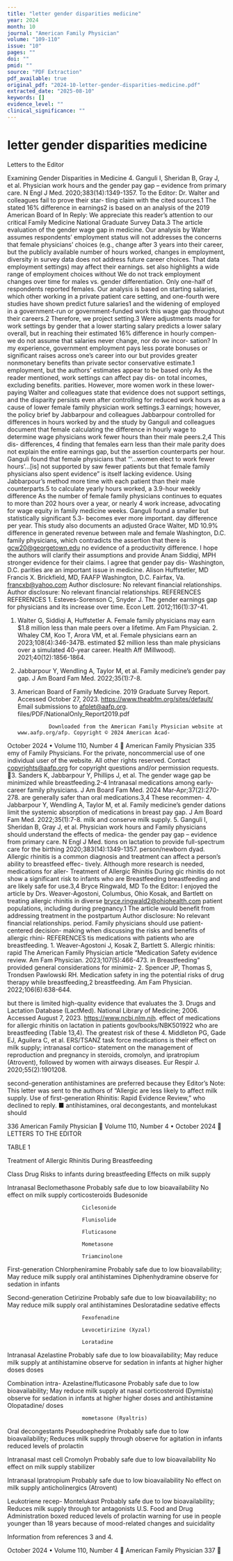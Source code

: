 ```yaml
---
title: "letter gender disparities medicine"
year: 2024
month: 10
journal: "American Family Physician"
volume: "109-110"
issue: "10"
pages: ""
doi: ""
pmid: ""
source: "PDF Extraction"
pdf_available: true
original_pdf: "2024-10-letter-gender-disparities-medicine.pdf"
extracted_date: "2025-08-10"
keywords: []
evidence_level: ""
clinical_significance: ""
---
```


# letter gender disparities medicine

Letters to the Editor


Examining Gender Disparities in Medicine                                   4. Ganguli I, Sheridan B, Gray J, et al. Physician work hours and
                                                                              the gender pay gap – evidence from primary care. N Engl J Med.
                                                                              2020;383(14):1349-1357.
To the Editor: Dr. Walter and colleagues fail to prove their star-
tling claim with the cited sources.1 The stated 16% difference in
earnings2 is based on an analysis of the 2019 American Board of            In Reply: We appreciate this reader’s attention to our critical
Family Medicine National Graduate Survey Data.3 The article                evaluation of the gender wage gap in medicine. Our analysis
by Walter assumes respondents’ employment status will not                  addresses the concerns that female physicians’ choices (e.g.,
change after 3 years into their career, but the publicly available         number of hours worked, changes in employment, diversity in
survey data does not address future career choices. That data              employment settings) may affect their earnings.
set also highlights a wide range of employment choices without                We do not track employment changes over time for males vs.
gender differentiation. Only one-half of respondents reported              females. Our analysis is based on starting salaries, which other
working in a private patient care setting, and one-fourth were             studies have shown predict future salaries1 and the widening of
employed in a government-run or government-funded work                     this wage gap throughout their careers.2 Therefore, we project
setting.3 Were adjustments made for work settings by gender                that a lower starting salary predicts a lower salary overall, but
in reaching their estimated 16% difference in hourly compen-               we do not assume that salaries never change, nor do we incor-
sation? In my experience, government employment pays less                  porate bonuses or significant raises across one’s career into our
but provides greater nonmonetary benefits than private sector              conservative estimate.1
employment, but the authors’ estimates appear to be based only                As the reader mentioned, work settings can affect pay dis-
on total incomes, excluding benefits.                                      parities. However, more women work in these lower-paying
   Walter and colleagues state that evidence does not support              settings, and the disparity persists even after controlling for
reduced work hours as a cause of lower female family physician             work settings.3
earnings; however, the policy brief by Jabbarpour and colleagues              Jabbarpour controlled for differences in hours worked by
and the study by Ganguli and colleagues document that female               calculating the difference in hourly wage to determine wage
physicians work fewer hours than their male peers.2,4 This dis-            differences, 4 finding that females earn less than their male
parity does not explain the entire earnings gap, but the assertion         counterparts per hour. Ganguli found that female physicians
that “‘...women elect to work fewer hours’...[is] not supported by         saw fewer patients but that female family physicians also spent
evidence” is itself lacking evidence. Using Jabbarpour’s method            more time with each patient than their male counterparts.5
to calculate yearly hours worked, a 3.9-hour weekly difference                As the number of female family physicians continues to
equates to more than 202 hours over a year, or nearly 4 work               increase, advocating for wage equity in family medicine
weeks. Ganguli found a smaller but statistically significant 5.3-          becomes ever more important.
day difference per year. This study also documents an adjusted             Grace Walter, MD
10.9% difference in generated revenue between male and female              Washington, D.C.
family physicians, which contradicts the assertion that there is           gcw20@georgetown.edu
no evidence of a productivity difference.
   I hope the authors will clarify their assumptions and provide           Anam Siddiqi, MPH
stronger evidence for their claims. I agree that gender pay dis-           Washington, D.C.
parities are an important issue in medicine.
                                                                           Alison Huffstetler, MD
Francis X. Brickfield, MD, FAAFP
                                                                           Washington, D.C.
Fairfax, Va.
francxb@yahoo.com
                                                                           Author disclosure: No relevant financial relationships.
Author disclosure: No relevant financial relationships.
                                                                           REFERENCES
REFERENCES                                                                 1. Esteves-Sorenson C, Snyder J. The gender earnings gap for physicians
                                                                              and its increase over time. Econ Lett. 2012;116(1):37-41.
1. Walter G, Siddiqi A, Huffstetler A. Female family physicians may earn
   $1.8 million less than male peers over a lifetime. Am Fam Physician.    2. Whaley CM, Koo T, Arora VM, et al. Female physicians earn an
   2023;108(4):346-347B.                                                      estimated $2 million less than male physicians over a simulated
                                                                              40-year career. Health Aff (Millwood). 2021;40(12):1856-1864.
2. Jabbarpour Y, Wendling A, Taylor M, et al. Family medicine’s gender
   pay gap. J Am Board Fam Med. 2022;35(1):7-8.
3. American Board of Family Medicine. 2019 Graduate Survey Report.
   Accessed October 27, 2023. https://www.theabfm.org/sites/default/         Email submissions to afplet@aafp.org.
   files/PDF/NationalOnly_Report2019.pdf


                 Downloaded from the American Family Physician website at www.aafp.org/afp. Copyright © 2024 American Acad-
October 2024 • Volume 110, Number 4                                                                                 American Family Physician 335
                 emy of Family Physicians. For the private, noncommercial use of one individual user of the website. All other rights
                           reserved. Contact copyrights@aafp.org for copyright questions and/or permission requests.
3. Sanders K, Jabbarpour Y, Phillips J, et al. The gender wage gap       be minimized while breastfeeding.2-4 Intranasal medications
   among early-career family physicians. J Am Board Fam Med. 2024
   Mar-Apr;37(2):270-278.
                                                                         are generally safer than oral medications.3,4 These recommen-
4. Jabbarpour Y, Wendling A, Taylor M, et al. Family medicine’s gender
                                                                         dations limit the systemic absorption of medications in breast
   pay gap. J Am Board Fam Med. 2022;35(1):7-8.                          milk and conserve milk supply.
5. Ganguli I, Sheridan B, Gray J, et al. Physician work hours and           Family physicians should understand the effects of medica-
   the gender pay gap – evidence from primary care. N Engl J Med.        tions on lactation to provide full-spectrum care for the birthing
   2020;383(14):1349-1357.
                                                                         person/newborn dyad. Allergic rhinitis is a common diagnosis
                                                                         and treatment can affect a person’s ability to breastfeed effec-
                                                                         tively. Although more research is needed, medications for aller-
Treatment of Allergic Rhinitis During                                    gic rhinitis do not show a significant risk to infants who are
Breastfeeding                                                            breastfeeding and are likely safe for use.3,4
                                                                         Bryce Ringwald, MD
To the Editor: I enjoyed the article by Drs. Weaver-Agostoni,            Columbus, Ohio
Kosak, and Bartlett on treating allergic rhinitis in diverse             bryce.ringwald2@ohiohealth.com
patient populations, including during pregnancy.1 The article
would benefit from addressing treatment in the postpartum                Author disclosure: No relevant financial relationships.
period. Family physicians should use patient-centered decision-
making when discussing the risks and benefits of allergic rhini-         REFERENCES
tis medications with patients who are breastfeeding.                     1. Weaver-Agostoni J, Kosak Z, Bartlett S. Allergic rhinitis: rapid
   The American Family Physician article “Medication Safety                 evidence review. Am Fam Physician. 2023;107(5):466-473.
in Breastfeeding” provided general considerations for minimiz-           2. Spencer JP, Thomas S, Trondsen Pawlowski RH. Medication safety in
ing the potential risks of drug therapy while breastfeeding,2               breastfeeding. Am Fam Physician. 2022;106(6):638-644.

but there is limited high-quality evidence that evaluates the            3. Drugs and Lactation Database (LactMed). National Library of
                                                                            Medicine; 2006. Accessed August 7, 2023. https://www.ncbi.nlm.nih.
effect of medications for allergic rhinitis on lactation in patients        gov/books/NBK501922
who are breastfeeding (Table 13,4). The greatest risk of these           4. Middleton PG, Gade EJ, Aguilera C, et al. ERS/TSANZ task force
medications is their effect on milk supply; intranasal cortico-             statement on the management of reproduction and pregnancy in
steroids, cromolyn, and ipratropium (Atrovent), followed by                 women with airways diseases. Eur Respir J. 2020;55(2):1901208.

second-generation antihistamines are preferred because they
                                                                         Editor’s Note: This letter was sent to the authors of “Allergic
are less likely to affect milk supply. Use of first-generation
                                                                         Rhinitis: Rapid Evidence Review,” who declined to reply. ■
antihistamines, oral decongestants, and montelukast should




336 American Family Physician	                                                                           Volume 110, Number 4 • October 2024
                                                                                                          LETTERS TO THE EDITOR



  TABLE 1

  Treatment of Allergic Rhinitis During Breastfeeding

  Class                     Drug                     Risks to infants during breastfeeding          Effects on milk supply

  Intranasal                Beclomethasone           Probably safe due to low bioavailability       No effect on milk supply
  corticosteroids           Budesonide

                            Ciclesonide

                            Flunisolide

                            Fluticasone

                            Mometasone

                            Triamcinolone

  First-generation          Chlorpheniramine         Probably safe due to low bioavailability;      May reduce milk supply
  oral antihistamines       Diphenhydramine          observe for sedation in infants


  Second-generation         Cetirizine               Probably safe due to low bioavailability; no   May reduce milk supply
  oral antihistamines       Desloratadine            sedative effects

                            Fexofenadine

                            Levocetirizine (Xyzal)

                            Loratadine

  Intranasal                Azelastine               Probably safe due to low bioavailability;      May reduce milk supply at
  antihistamine                                      observe for sedation in infants at higher      higher doses
                                                     doses

  Combination intra-        Azelastine/fluticasone   Probably safe due to low bioavailability;      May reduce milk supply at
  nasal corticosteroid      (Dymista)                observe for sedation in infants at higher      higher doses
  and antihistamine         Olopatadine/             doses

                            mometasone (Ryaltris)

  Oral decongestants        Pseudoephedrine          Probably safe due to low bioavailability;      Reduces milk supply through
                                                     observe for agitation in infants               reduced levels of prolactin

  Intranasal mast cell      Cromolyn                 Probably safe due to low bioavailability       No effect on milk supply
  stabilizer

  Intranasal                Ipratropium              Probably safe due to low bioavailability       No effect on milk supply
  anticholinergics          (Atrovent)

  Leukotriene recep-        Montelukast              Probably safe due to low bioavailability;      Reduces milk supply through
  tor antagonists                                    U.S. Food and Drug Administration boxed        reduced levels of prolactin
                                                     warning for use in people younger than 18
                                                     years because of mood-related changes
                                                     and suicidality

  Information from references 3 and 4.




October 2024 • Volume 110, Number 4                                                                    American Family Physician 337
